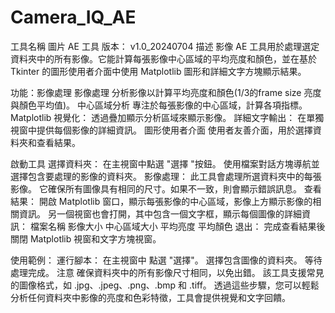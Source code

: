 # Camera_IQ_AE
工具名稱 圖片 AE 工具
版本： v1.0_20240704
描述
影像 AE 工具用於處理選定資料夾中的所有影像。它能計算每張影像中心區域的平均亮度和顏色，並在基於 Tkinter 的圖形使用者介面中使用 Matplotlib 圖形和詳細文字方塊顯示結果。

功能：影像處理
影像處理 分析影像以計算平均亮度和顏色(1/3的frame size 亮度與顏色平均值)。
中心區域分析 專注於每張影像的中心區域，計算各項指標。
Matplotlib 視覺化： 透過疊加顯示分析區域來顯示影像。
詳細文字輸出： 在單獨視窗中提供每個影像的詳細資訊。
圖形使用者介面 使用者友善介面，用於選擇資料夾和查看結果。

啟動工具
選擇資料夾：
在主視窗中點選 "選擇 "按鈕。
使用檔案對話方塊導航並選擇包含要處理的影像的資料夾。
影像處理：
此工具會處理所選資料夾中的每張影像。
它確保所有圖像具有相同的尺寸。如果不一致，則會顯示錯誤訊息。
查看結果：
開啟 Matplotlib 窗口，顯示每張影像的中心區域，影像上方顯示影像的相關資訊。
另一個視窗也會打開，其中包含一個文字框，顯示每個圖像的詳細資訊：
檔案名稱
影像大小
中心區域大小
平均亮度
平均顏色
退出：
完成查看結果後關閉 Matplotlib 視窗和文字方塊視窗。

使用範例：
運行腳本：
在主視窗中
點選 "選擇"。
選擇包含圖像的資料夾。
等待處理完成。
注意
確保資料夾中的所有影像尺寸相同，以免出錯。
該工具支援常見的圖像格式，如 .jpg、.jpeg、.png、.bmp 和 .tiff。
透過這些步驟，您可以輕鬆分析任何資料夾中影像的亮度和色彩特徵，工具會提供視覺和文字回饋。
